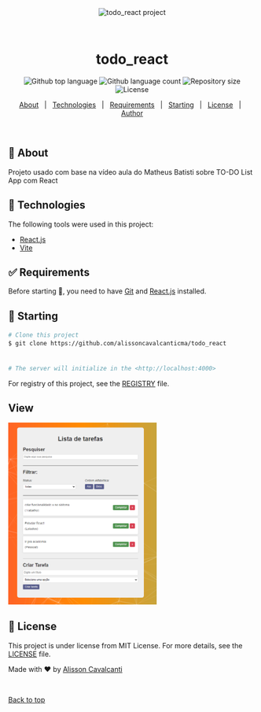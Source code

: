 <div align="center" id="top"> 
  <img src="./.github/app.gif" alt="todo_react project" />

  &#xa0;
</div>

<h1 align="center">todo_react</h1>

<p align="center">
  <img alt="Github top language" src="https://img.shields.io/github/languages/top/alissoncavalcanticma/todo_react?color=56BEB8">

  <img alt="Github language count" src="https://img.shields.io/github/languages/count/alissoncavalcanticma/todo_react?color=56BEB8">

  <img alt="Repository size" src="https://img.shields.io/github/repo-size/alissoncavalcanticma/todo_react?color=56BEB8">

  <img alt="License" src="https://img.shields.io/github/license/alissoncavalcanticma/todo_react?color=56BEB8">

</p>

<p align="center">
  <a href="#dart-about">About</a> &#xa0; | &#xa0; 
  <a href="#rocket-technologies">Technologies</a> &#xa0; | &#xa0;
  <a href="#white_check_mark-requirements">Requirements</a> &#xa0; | &#xa0;
  <a href="#checkered_flag-starting">Starting</a> &#xa0; | &#xa0;
  <a href="#memo-license">License</a> &#xa0; | &#xa0;
  <a href="https://github.com/alissoncavalcanticma" target="_blank">Author</a>
</p>

<br>

## :dart: About ##

Projeto usado com base na vídeo aula do Matheus Batisti sobre TO-DO List App com React

## :rocket: Technologies ##

The following tools were used in this project:

- [React.js](https://react.dev/)
- [Vite](https://vitejs.dev/)

## :white_check_mark: Requirements ##

Before starting :checkered_flag:, you need to have [Git](https://git-scm.com) and [React.js](https://react.dev/) installed.

## :checkered_flag: Starting ##

```bash
# Clone this project
$ git clone https://github.com/alissoncavalcanticma/todo_react


# The server will initialize in the <http://localhost:4000>
```
For registry of this project, see the [REGISTRY](registry.md) file.

## View ##

<div align="rigth"> 
  <img src="./src/img/todo.png" width="60%" alt="todo_react project" />
</div>

## :memo: License ##

This project is under license from MIT License. For more details, see the [LICENSE](LICENSE.md) file.


Made with :heart: by <a href="https://github.com/alissoncavalcanticma" target="_blank">Alisson Cavalcanti</a>

&#xa0;

<a href="#top">Back to top</a>
